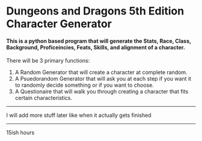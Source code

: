 # Dungeons and Dragons 5th Edition Character Generator

#### This is a python based program that will generate the Stats, Race, Class, Background, Proficeincies, Feats, Skills, and alignment of a character.

There will be 3 primary functions:
1. A Random Generator that will create a character at complete random.
2. A Psuedorandom Generator that will ask you at each step if you want it to randomly decide something or if you want to choose.
3. A Questionaire that will walk you through creating a character that fits certain characteristics.

***

I will add more stuff later like when it actually gets finished

***

15ish hours
